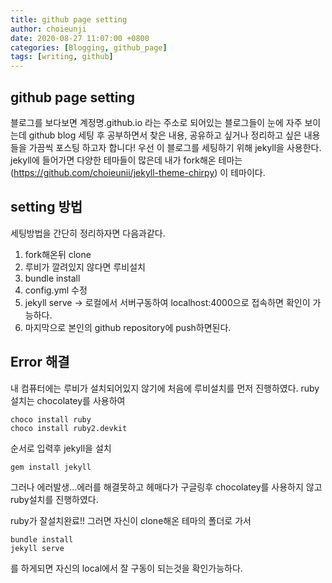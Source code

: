 ```yaml
---
title: github page setting
author: choieunji
date: 2020-08-27 11:07:00 +0800
categories: [Blogging, github_page]
tags: [writing, github]
---
```


## github page setting

블로그를 보다보면 계정명.github.io 라는 주소로 되어있는 블로그들이 눈에 자주 보이는데
github blog 세팅 후 공부하면서 찾은 내용, 공유하고 싶거나 정리하고 싶은 내용들을 가끔씩 포스팅 하고자 합니다!
우선 이 블로그를 세팅하기 위해 jekyll을 사용한다. jekyll에 들어가면 다양한 테마들이 많은데 내가 fork해온 테마는
(https://github.com/choieunii/jekyll-theme-chirpy)
이 테마이다. 

## setting 방법

세팅방법을 간단히 정리하자면 다음과같다.
1. fork해온뒤 clone
2. 루비가 깔려있지 않다면 루비설치
3. bundle install
4. config.yml 수정
5. jekyll serve -> 로컬에서 서버구동하여 localhost:4000으로 접속하면 확인이 가능하다.
6. 마지막으로 본인의 github repository에 push하면된다.

## Error 해결

내 컴퓨터에는 루비가 설치되어있지 않기에 처음에 루비설치를 먼저 진행하였다.
ruby 설치는 chocolatey를 사용하여
```
choco install ruby
choco install ruby2.devkit
```
순서로 입력후 jekyll을 설치
```
gem install jekyll
```

그러나 에러발생...에러를 해결못하고 헤매다가 구글링후 chocolatey를 사용하지 않고 ruby설치를 진행하였다.

ruby가 잘설치완료!!
그러면 자신이 clone해온 테마의 폴더로 가서
```
bundle install
jekyll serve
```
를 하게되면 자신의 local에서 잘 구동이 되는것을 확인가능하다.

